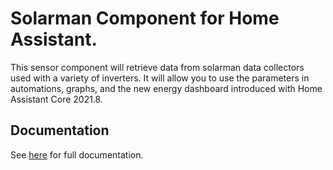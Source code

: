 # Solarman Component for Home Assistant.

This sensor component will retrieve data from solarman data collectors used with a variety of inverters. It will allow you to use the parameters in automations, graphs, and the new energy dashboard introduced with Home Assistant Core 2021.8. 

## Documentation
See [here](https://github.com/StephanJoubert/home_assistant_solarman/blob/main/README.md) for full documentation.



